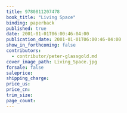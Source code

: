 ```yaml
---
title: 9780811207478
book_title: "Living Space"
binding: paperback
published: true
date: 2001-01-01T06:00:46-04:00
publication_date: 2001-01-01T06:00:46-04:00
show_in_forthcoming: false
contributors:
  - contributor/peter-glassgold.md
cover_image_path: Living_Space.jpg
forsale: false
saleprice:
shipping_charge:
price_us:
price_cn:
trim_size:
page_count:
---
```


